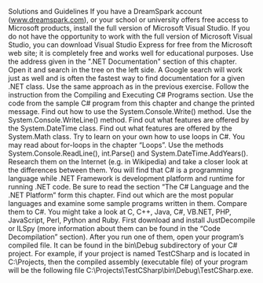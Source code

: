 Solutions and Guidelines
	If you have a DreamSpark account (www.dreamspark.com), or your school or university offers free access to Microsoft products, install the full version of Microsoft Visual Studio. If you do not have the opportunity to work with the full version of Microsoft Visual Studio, you can download Visual Studio Express for free from the Microsoft web site; it is completely free and works well for educational purposes.
	Use the address given in the ".NET Documentation" section of this chapter. Open it and search in the tree on the left side. A Google search will work just as well and is often the fastest way to find documentation for a given .NET class.
	Use the same approach as in the previous exercise.
	Follow the instruction from the Compiling and Executing C# Programs section.
	Use the code from the sample C# program from this chapter and change the printed message.
	Find out how to use the System.Console.Write() method.
	Use the System.Console.WriteLine() method.
	Find out what features are offered by the System.DateTime class.
	Find out what features are offered by the System.Math class.
	Try to learn on your own how to use loops in C#. You may read about for-loops in the chapter “Loops”.
	Use the methods System.Console.ReadLine(), int.Parse() and System.DateTime.AddYears().
	Research them on the Internet (e.g. in Wikipedia) and take a closer look at the differences between them. You will find that C# is a programming language while .NET Framework is development platform and runtime for running .NET code. Be sure to read the section “The C# Language and the .NET Platform” form this chapter.
	Find out which are the most popular languages and examine some sample programs written in them. Compare them to C#. You might take a look at C, C++, Java, C#, VB.NET, PHP, JavaScript, Perl, Python and Ruby.
	First download and install JustDecompile or ILSpy (more information about them can be found in the “Code Decompilation” section). After you run one of them, open your program’s compiled file. It can be found in the bin\Debug subdirectory of your C# project. For example, if your project is named TestCSharp and is located in C:\Projects, then the compiled assembly (executable file) of your program will be the following file C:\Projects\TestCSharp\bin\Debug\TestCSharp.exe.